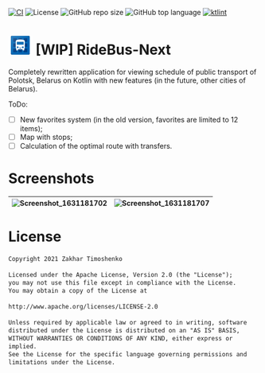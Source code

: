 [![CI](https://github.com/ztimms73/RideBus-Next/actions/workflows/build.yml/badge.svg)](https://github.com/ztimms73/RideBus-Next/actions/workflows/build.yml) ![License](https://img.shields.io/github/license/ztimms73/Ridebus-Next)
![GitHub repo size](https://img.shields.io/github/repo-size/ztimms73/RideBus-Next) ![GitHub top language](https://img.shields.io/github/languages/top/ztimms73/RideBus-Next) [![ktlint](https://img.shields.io/badge/code%20style-%E2%9D%A4-FF4081.svg)](https://ktlint.github.io/)


# ![app icon](./.github/readme-images/app-icon.png) [WIP] RideBus-Next
Completely rewritten application for viewing schedule of public transport of Polotsk, Belarus on Kotlin with new features (in the future, other cities of Belarus).

ToDo:
- [ ] New favorites system (in the old version, favorites are limited to 12 items);
- [ ] Map with stops;
- [ ] Calculation of the optimal route with transfers.

# Screenshots
| ![Screenshot_1631181702](https://user-images.githubusercontent.com/61558546/132666250-d6d373a1-7d95-4f38-9561-b63566477e78.png) | ![Screenshot_1631181707](https://user-images.githubusercontent.com/61558546/132666270-6fc31604-82a1-427e-825c-75ff0342514c.png) |
|---|---|

# License

    Copyright 2021 Zakhar Timoshenko

    Licensed under the Apache License, Version 2.0 (the "License");
    you may not use this file except in compliance with the License.
    You may obtain a copy of the License at

    http://www.apache.org/licenses/LICENSE-2.0

    Unless required by applicable law or agreed to in writing, software
    distributed under the License is distributed on an "AS IS" BASIS,
    WITHOUT WARRANTIES OR CONDITIONS OF ANY KIND, either express or implied.
    See the License for the specific language governing permissions and
    limitations under the License.
